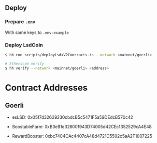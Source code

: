 
## Deploy

### Prepare `.env` 

With same keys to `.env-example`

### Deploy LsdCoin

```sh
$ hh run scripts/deployLsdxV2Contracts.ts --network <mainnet/goerli>

# Etherscan verify
$ hh verify --network <mainnet/goerli> <address>
```

# Contract Addresses

## Goerli

- esLSD: 0x05f7d32639230cbdcB5c5471F5a59DEdcB570c42

- BoostableFarm: 0xB3eB1e32600f943D74005d42CEc1352529cA4E48

- RewardBooster: 0xbc7404CAc4407cA48d4721C5502c5aA2F1007225